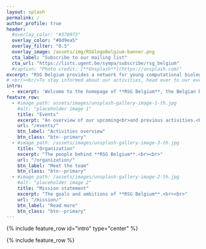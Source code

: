 ```yaml
---
layout: splash
permalink: /
author_profile: true
header:
  #overlay_color: "#378973"
  overlay_color: "#0d9ea5"
  overlay_filter: "0.5"
  overlay_image: /assets/img/RSGlogoBelgium-banner.png
  cta_label: "Subscribe to our mailing list"
  cta_url: "https://lists.ugent.be/sympa/subscribe/rsg_belgium"
  #caption: "Photo credit: [**Unsplash**](https://unsplash.com)"
excerpt: "RSG Belgium provides a network for young computational biology and bioinformatics students and researchers in Belgium."
# <br/><br/>To stay informed about our activities, head over to our events page, social media accounts or mailing list."
intro:
  - excerpt: 'Welcome to the homepage of **RSG Belgium**, the Belgian branch of the **ISCB Student Council Regional Groups**.<br>If you are interested in joining our network or if you just want to keep up to date on the latest RSG Belgium news, please check out our [upcoming activities](/events/), follow our social media accounts ([Twitter](https://twitter.com/rsgbelgium) & [Facebook](https://www.facebook.com/RSGBelgium)) and subscribe to our [mailing list](https://lists.ugent.be/sympa/subscribe/rsg_belgium).<br>We hope to see you at one of our upcoming events!'
feature_row:
  - #image_path: assets/images/unsplash-gallery-image-1-th.jpg
    #alt: "placeholder image 1"
    title: "Events"
    excerpt: "An overview of our upcoming<br>and previous activities.<br>"
    url: "/events/"
    btn_label: "Activities overview"
    btn_class: "btn--primary"
  - #image_path: /assets/images/unsplash-gallery-image-3-th.jpg
    title: "Organization"
    excerpt: "The people behind **RSG Belgium**.<br><br>"
    url: "/organization/"
    btn_label: "Meet the team"
    btn_class: "btn--primary"
  - #image_path: /assets/images/unsplash-gallery-image-2-th.jpg
    #alt: "placeholder image 2"
    title: "Mission statement"
    excerpt: "The goals and ambitions of **RSG Belgium**.<br><br>"
    url: "/mission/"
    btn_label: "Read more"
    btn_class: "btn--primary"
---
```



<!-- #feature_row2:
#  - image_path: /assets/images/unsplash-gallery-image-2-th.jpg
#    alt: "placeholder image 2"
#    title: "Placeholder Image Left Aligned"
#    excerpt: 'This is some sample content that goes here with **Markdown** formatting. Left aligned with `type="left"`'
#    url: "#test-link"
#    btn_label: "Read More"
#    btn_class: "btn--primary"
#feature_row3:
#  - image_path: /assets/images/unsplash-gallery-image-2-th.jpg
#    alt: "placeholder image 2"
#    title: "Placeholder Image Right Aligned"
#    excerpt: 'This is some sample content that goes here with **Markdown** formatting. Right aligned with `type="right"`'
#    url: "#test-link"
#    btn_label: "Read More"
#    btn_class: "btn--primary"
#feature_row4:
#  - image_path: /assets/images/unsplash-gallery-image-2-th.jpg
#    alt: "placeholder image 2"
#    title: "Placeholder Image Center Aligned"
#    excerpt: 'This is some sample content that goes here with **Markdown** formatting. Centered with `type="center"`'
#    url: "#test-link"
#    btn_label: "Read More"
#    btn_class: "btn--primary" -->

<!-- {% include figure image_path="/assets/img/RSGlogoBelgium.png" alt="this is a placeholder image" caption="This is a figure caption." %} -->


{% include feature_row id="intro" type="center" %}

{% include feature_row %}

<!-- {% include feature_row id="feature_row2" type="left" %}

{% include feature_row id="feature_row3" type="right" %}

{% include feature_row id="feature_row4" type="center" %} -->
